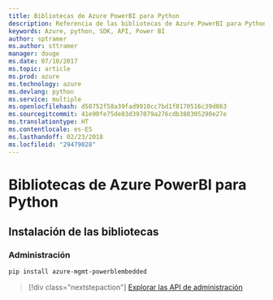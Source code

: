 ```yaml
---
title: Bibliotecas de Azure PowerBI para Python
description: Referencia de las bibliotecas de Azure PowerBI para Python
keywords: Azure, python, SDK, API, Power BI
author: sptramer
ms.author: sttramer
manager: douge
ms.date: 07/10/2017
ms.topic: article
ms.prod: azure
ms.technology: azure
ms.devlang: python
ms.service: multiple
ms.openlocfilehash: d58752f58a39fad9910cc7bd1f8170516c39d863
ms.sourcegitcommit: 41e90fe75de03d397079a276cdb388305290e27e
ms.translationtype: HT
ms.contentlocale: es-ES
ms.lasthandoff: 02/23/2018
ms.locfileid: "29479028"
---
```

# <a name="azure-powerbi-libraries-for-python"></a>Bibliotecas de Azure PowerBI para Python

## <a name="install-the-libraries"></a>Instalación de las bibliotecas


### <a name="management"></a>Administración

```bash
pip install azure-mgmt-powerblembedded
```
> [!div class="nextstepaction"]
> [Explorar las API de administración](/python/api/overview/azure/powerbi/management)